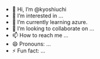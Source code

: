 - 👋 Hi, I’m @kyoshiuchi
- 👀 I’m interested in ...
- 🌱 I’m currently learning azure.
- 💞️ I’m looking to collaborate on ...
- 📫 How to reach me ...
- 😄 Pronouns: ...
- ⚡ Fun fact: ...

<!---
kyoshiuchi/kyoshiuchi is a ✨ special ✨ repository because its `README.md` (this file) appears on your GitHub profile.
You can click the Preview link to take a look at your changes.
--->
